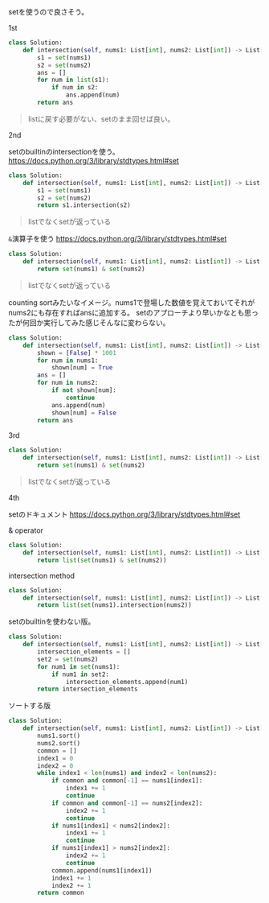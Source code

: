setを使うので良さそう。

1st

```python
class Solution:
    def intersection(self, nums1: List[int], nums2: List[int]) -> List[int]:
        s1 = set(nums1)
        s2 = set(nums2)
        ans = []
        for num in list(s1):
            if num in s2:
                ans.append(num)
        return ans
```

> listに戻す必要がない、setのまま回せば良い。

2nd

setのbuiltinのintersectionを使う。
https://docs.python.org/3/library/stdtypes.html#set

```python
class Solution:
    def intersection(self, nums1: List[int], nums2: List[int]) -> List[int]:
        s1 = set(nums1)
        s2 = set(nums2)
        return s1.intersection(s2)
```

> listでなくsetが返っている

`&`演算子を使う
https://docs.python.org/3/library/stdtypes.html#set

```python
class Solution:
    def intersection(self, nums1: List[int], nums2: List[int]) -> List[int]:
        return set(nums1) & set(nums2)
```

> listでなくsetが返っている

counting sortみたいなイメージ。nums1で登場した数値を覚えておいてそれがnums2にも存在すればansに追加する。
setのアプローチより早いかなとも思ったが何回か実行してみた感じそんなに変わらない。

```python
class Solution:
    def intersection(self, nums1: List[int], nums2: List[int]) -> List[int]:
        shown = [False] * 1001
        for num in nums1:
            shown[num] = True
        ans = []
        for num in nums2:
            if not shown[num]:
                continue
            ans.append(num)
            shown[num] = False
        return ans
```

3rd

```python
class Solution:
    def intersection(self, nums1: List[int], nums2: List[int]) -> List[int]:
        return set(nums1) & set(nums2)        
```

> listでなくsetが返っている

4th

setのドキュメント
https://docs.python.org/3/library/stdtypes.html#set

& operator

```python
class Solution:
    def intersection(self, nums1: List[int], nums2: List[int]) -> List[int]:
        return list(set(nums1) & set(nums2))
```

intersection method

```python
class Solution:
    def intersection(self, nums1: List[int], nums2: List[int]) -> List[int]:
        return list(set(nums1).intersection(nums2))
```

setのbuiltinを使わない版。

```python
class Solution:
    def intersection(self, nums1: List[int], nums2: List[int]) -> List[int]:
        intersection_elements = []
        set2 = set(nums2)
        for num1 in set(nums1):
            if num1 in set2:
                intersection_elements.append(num1)
        return intersection_elements
```

ソートする版

```python
class Solution:
    def intersection(self, nums1: List[int], nums2: List[int]) -> List[int]:
        nums1.sort()
        nums2.sort()
        common = []
        index1 = 0
        index2 = 0
        while index1 < len(nums1) and index2 < len(nums2):
            if common and common[-1] == nums1[index1]:
                index1 += 1
                continue
            if common and common[-1] == nums2[index2]:
                index2 += 1
                continue
            if nums1[index1] < nums2[index2]:
                index1 += 1
                continue
            if nums1[index1] > nums2[index2]:
                index2 += 1
                continue
            common.append(nums1[index1])
            index1 += 1
            index2 += 1
        return common
```
